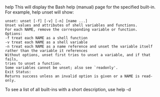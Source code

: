 help <command>
This will display the Bash help (manual) page for the specified built-in.
For example, help unset will show:

    unset: unset [-f] [-v] [-n] [name ...]
    Unset values and attributes of shell variables and functions.
    For each NAME, remove the corresponding variable or function.
    Options:
    -f treat each NAME as a shell function
    -v treat each NAME as a shell variable
    -n treat each NAME as a name reference and unset the variable itself
    rather than the variable it references
    Without options, unset first tries to unset a variable, and if that fails,
    tries to unset a function.
    Some variables cannot be unset; also see `readonly'.
    Exit Status:
    Returns success unless an invalid option is given or a NAME is read-only.

To see a list of all built-ins with a short description, use
help -d